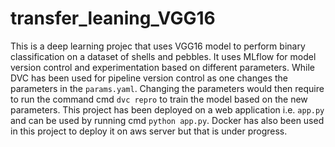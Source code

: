 # transfer_leaning_VGG16


This is a deep learning projec that uses VGG16 model to perform binary classification on a dataset of shells and pebbles. It uses MLflow for model version control and experimentation based on different parameters. While DVC has been used for pipeline version control as one changes the parameters in the `params.yaml`. Changing the parameters would then require to run the command cmd `dvc repro` to train the model based on the new parameters. This project has been deployed on a web application i.e. `app.py` and can be used by running cmd `python app.py`. Docker has also been used in this project to deploy it on aws server but that is under progress.




